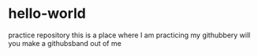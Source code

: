 # hello-world
practice repository
this is a place where I am 
practicing my githubbery
will you make a githubsband out of me
